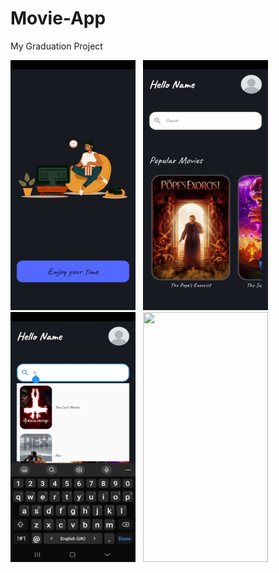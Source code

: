 # Movie-App
My Graduation Project

<img src="https://github.com/HaneenAl-Zaghari/Movie-App/blob/main/Images/Screenshot_20230508_071148.jpg" width="200" height="400"> &nbsp; <img src="https://github.com/HaneenAl-Zaghari/Movie-App/blob/main/Images/Screenshot_20230509_175157.jpg" width="200" height="400"> &nbsp; <img src="https://github.com/HaneenAl-Zaghari/Movie-App/blob/main/Images/Screenshot_20230509_175213.jpg" width="200" height="400"> &nbsp; <img src="https://github.com/HaneenAl-Zaghari/Movie-App/blob/main/Images/SScreenshot_20230518_172800.jpg" width="200" height="400">


